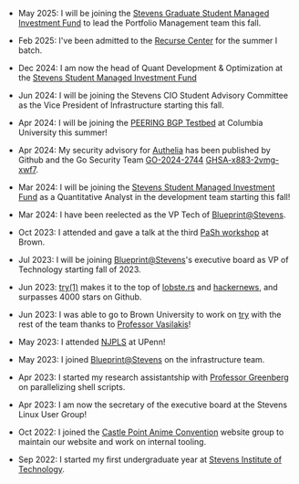 * May 2025: I will be joining the [Stevens Graduate Student Managed Investment
  Fund](https://www.stevens.edu/news/stevens-launches-graduate-student-investment-fund)
  to lead the Portfolio Management team this fall.

* Feb 2025: I've been admitted to the [Recurse
  Center](https://www.recurse.com/scout/click?t=b5dda155bba0bc72c97da128e1929d96)
  for the summer I batch.

* Dec 2024: I am now the head of Quant Development & Optimization at the [Stevens Student Managed Investment
  Fund](https://www.stevens.edu/school-business/student-managed-investment-fund)

* Jun 2024: I will be joining the Stevens CIO Student Advisory Committee as the
  Vice President of Infrastructure starting this fall.

* Apr 2024: I will be joining the [PEERING BGP
  Testbed](https://peering.ee.columbia.edu/) at Columbia University this summer!

* Apr 2024: My security advisory for [Authelia](https://www.authelia.com/) has
  been published by Github and the Go Security Team
  [GO-2024-2744](https://pkg.go.dev/vuln/GO-2024-2744) [GHSA-x883-2vmg-xwf7](https://github.com/advisories/GHSA-x883-2vmg-xwf7).

* Mar 2024: I will be joining the [Stevens Student Managed Investment
  Fund](https://www.stevens.edu/school-business/student-managed-investment-fund)
  as a Quantitative Analyst in the development team starting this fall!

* Mar 2024: I have been reelected as the VP Tech of
  [Blueprint@Stevens](https://sitblueprint.com/).

* Oct 2023: I attended and gave a talk at the third [PaSh
  workshop](https://binpa.sh) at Brown.

* Jul 2023: I will be joining [Blueprint@Stevens](https://sitblueprint.com/)'s
  executive board as VP of Technology starting fall of 2023.

* Jun 2023:
  [try(1)](https://github.com/binpash/try) makes it to the top of
  [lobste.rs](https://lobste.rs/s/j6x3fl/binpash_try) and
  [hackernews](https://news.ycombinator.com/item?id=36461102), and surpasses
  4000 stars on Github.

* Jun 2023: I was able to go to Brown University to work on
  [try](https://github.com/binpash/try) with the rest of the team thanks to
  [Professor Vasilakis](https://nikos.vasilak.is/)!

* May 2023: I attended [NJPLS](https://www.njpls.org/) at UPenn!

* May 2023: I joined [Blueprint@Stevens](https://sitblueprint.com/) on the
  infrastructure team.

* Apr 2023: I started my research assistantship with [Professor
  Greenberg](https://greenberg.science/) on parallelizing shell scripts.

* Apr 2023: I am now the secretary of the executive board at the Stevens Linux
  User Group!

* Oct 2022: I joined the [Castle Point Anime
  Convention](https://www.castlepointanime.com/) website group to maintain our
  website and work on internal tooling.

* Sep 2022: I started my first undergraduate year at [Stevens Institute of
  Technology](https://stevens.edu).
